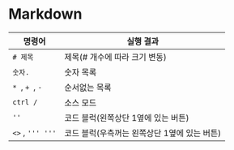 # Markdown

| 명령어           | 실행 결과                                    |
| ---------------- | -------------------------------------------- |
| `# 제목`         | 제목(# 개수에 따라 크기 변동)                |
| `숫자. `         | 숫자 목록                                    |
| `* `, `+ `, `- ` | 순서없는 목록                                |
| `ctrl /`         | 소스 모드                                    |
| `''`             | 코드 블럭(왼쪽상단 1옆에 있는 버튼)          |
| `<>` , `''' '''` | 코드 블럭(우측꺼는 왼쪽상단 1옆에 있는 버튼) |



